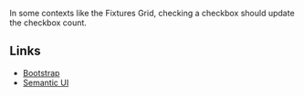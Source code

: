 In some contexts like the Fixtures Grid, checking a checkbox should update the checkbox count.

## Links

- [Bootstrap](https://getbootstrap.com/docs/5.0/forms/checks-radios/)
- [Semantic UI](https://react.semantic-ui.com/modules/checkbox/)
